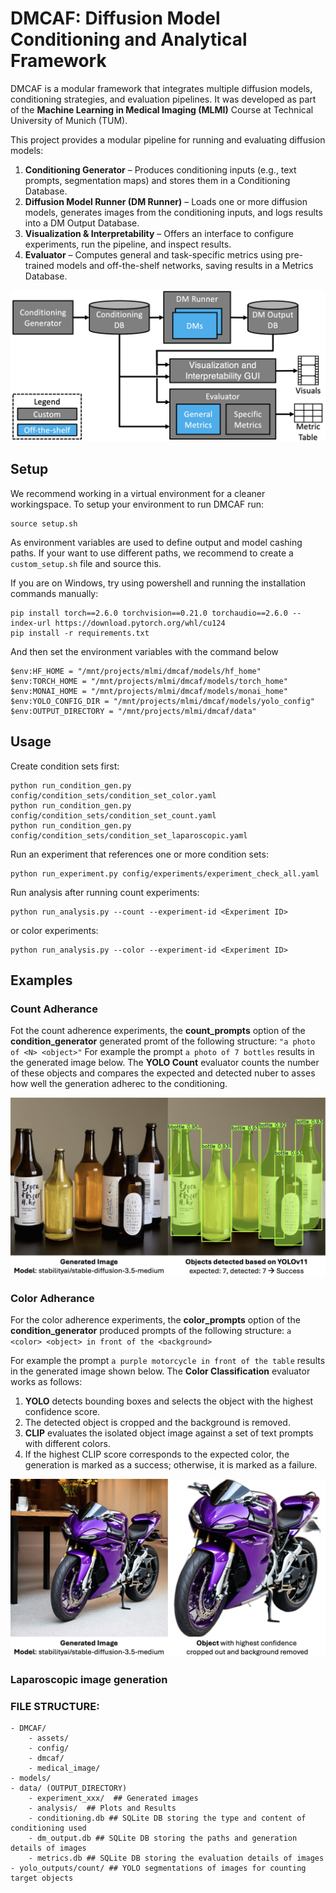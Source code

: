 # DMCAF: Diffusion Model Conditioning and Analytical Framework

DMCAF is a modular framework that integrates multiple diffusion models, conditioning strategies, and evaluation pipelines.
It was developed as part of the **Machine Learning in Medical Imaging (MLMI)** Course at Technical University of Munich (TUM).

This project provides a modular pipeline for running and evaluating diffusion models:
 1. **Conditioning Generator** – Produces conditioning inputs (e.g., text prompts, segmentation maps) and stores them in a Conditioning Database.
 2. **Diffusion Model Runner (DM Runner)** – Loads one or more diffusion models, generates images from the conditioning inputs, and logs results into a DM Output Database.
 3. **Visualization & Interpretability** – Offers an interface to configure experiments, run the pipeline, and inspect results.
 4. **Evaluator** – Computes general and task-specific metrics using pre-trained models and off-the-shelf networks, saving results in a Metrics Database.

![method](assets/architecture.png)

## Setup
We recommend working in a virtual environment for a cleaner workingspace.
To setup your environment to run DMCAF run:
```
source setup.sh
```
As environment variables are used to define output and model cashing paths.
If your want to use different paths, we recommend to create a `custom_setup.sh` file and source this.

If you are on Windows, try using powershell and running the installation commands manually:

```
pip install torch==2.6.0 torchvision==0.21.0 torchaudio==2.6.0 --index-url https://download.pytorch.org/whl/cu124
pip install -r requirements.txt
```
And then set the environment variables with the command below
```
$env:HF_HOME = "/mnt/projects/mlmi/dmcaf/models/hf_home"
$env:TORCH_HOME = "/mnt/projects/mlmi/dmcaf/models/torch_home"
$env:MONAI_HOME = "/mnt/projects/mlmi/dmcaf/models/monai_home"
$env:YOLO_CONFIG_DIR = "/mnt/projects/mlmi/dmcaf/models/yolo_config"
$env:OUTPUT_DIRECTORY = "/mnt/projects/mlmi/dmcaf/data"
```

## Usage
Create condition sets first:
```
python run_condition_gen.py config/condition_sets/condition_set_color.yaml
python run_condition_gen.py config/condition_sets/condition_set_count.yaml
python run_condition_gen.py config/condition_sets/condition_set_laparoscopic.yaml
```

Run an experiment that references one or more condition sets:
```
python run_experiment.py config/experiments/experiment_check_all.yaml
```
Run analysis after running count experiments:
```
python run_analysis.py --count --experiment-id <Experiment ID>
```
or color experiments:
```
python run_analysis.py --color --experiment-id <Experiment ID>
```

## Examples

### Count Adherance
Fot the count adherence experiments, the **count_prompts** option of the **condition_generator** generated promt of the following structure: `"a photo of <N> <object>"` 
For example the prompt `a photo of 7 bottles` results in the generated image below. The **YOLO Count** evaluator counts the number of these objects and compares the expected and detected nuber to asses how well the generation adherec to the conditioning.

![method](assets/example_count.png)

### Color Adherance
For the color adherence experiments, the **color_prompts** option of the **condition_generator** produced prompts of the following structure: `a <color> <object> in front of the <background>`

For example the prompt `a purple motorcycle in front of the table` results in the generated image shown below. The **Color Classification** evaluator works as follows:  

1. **YOLO** detects bounding boxes and selects the object with the highest confidence score.  
2. The detected object is cropped and the background is removed.  
3. **CLIP** evaluates the isolated object image against a set of text prompts with different colors.  
4. If the highest CLIP score corresponds to the expected color, the generation is marked as a success; otherwise, it is marked as a failure.  

![method](assets/example_color.png)  

### Laparoscopic image generation

### FILE STRUCTURE:
    - DMCAF/
        - assets/
        - config/
        - dmcaf/
        - medical_image/
    - models/
    - data/ (OUTPUT_DIRECTORY)
        - experiment_xxx/  ## Generated images
        - analysis/  ## Plots and Results
        - conditioning.db ## SQLite DB storing the type and content of conditioning used
        - dm_output.db ## SQLite DB storing the paths and generation details of images
        - metrics.db ## SQLite DB storing the evaluation details of images
    - yolo_outputs/count/ ## YOLO segmentations of images for counting target objects
